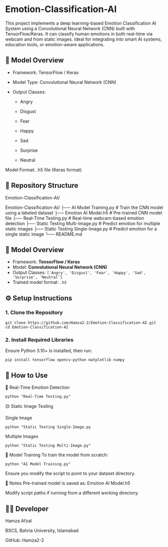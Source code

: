 # Emotion-Classification-AI
This project implements a deep learning-based Emotion Classification AI System using a Convolutional Neural Network (CNN) built with TensorFlow/Keras. It can classify human emotions in both real-time via webcam and from static images. Ideal for integrating into smart AI systems, education tools, or emotion-aware applications.

## 🧠 Model Overview
- Framework: TensorFlow / Keras

- Model Type: Convolutional Neural Network (CNN)

- Output Classes:

  - Angry

  - Disgust

  - Fear

  - Happy

  - Sad

  - Surprise

  - Neutral

Model Format: .h5 file (Keras format)

## 📁 Repository Structure
Emotion-Classification-AI/

Emotion-Classification-AI/
├── AI Model Training.py              # Train the CNN model using a labeled dataset
├── Emotion AI Model.h5              # Pre-trained CNN model file
├── Real-Time Testing.py             # Real-time webcam-based emotion detection
├── Static Testing Multi-Image.py    # Predict emotion for multiple static images
├── Static Testing Single-Image.py   # Predict emotion for a single static image
└── README.md           

## 🧠 Model Overview

- Framework: **TensorFlow / Keras**
- Model: **Convolutional Neural Network (CNN)**
- Output Classes: `['Angry', 'Disgust', 'Fear', 'Happy', 'Sad', 'Surprise', 'Neutral']`
- Trained model format: `.h5`

 
## ⚙️ Setup Instructions

### 1. Clone the Repository

```
git clone https://github.com/Hamza2-2/Emotion-Classification-AI.git
cd Emotion-Classification-AI

```
### 2. Install Required Libraries
Ensure Python 3.10+ is installed, then run:
 ```
pip install tensorflow opencv-python matplotlib numpy
```

## 🚀 How to Use

🔴 Real-Time Emotion Detection
 ```
python "Real-Time Testing.py"
```

🟡 Static Image Testing

Single Image
```
python "Static Testing Single-Image.py
```

Multiple Images
```
python "Static Testing Multi-Image.py"
```
🧪 Model Training
To train the model from scratch:
```
python "AI Model Training.py"
```
Ensure you modify the script to point to your dataset directory.

📌 Notes
Pre-trained model is saved as: Emotion AI Model.h5

Modify script paths if running from a different working directory.  

## 👨‍💻 Developer

Hamza Afzal

BSCS, Bahria University, Islamabad

GitHub: Hamza2-2
